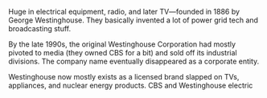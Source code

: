 Huge in electrical equipment, radio, and later TV—founded in 1886 by George Westinghouse. They basically invented a lot of power grid tech and broadcasting stuff.

By the late 1990s, the original Westinghouse Corporation had mostly pivoted to media (they owned CBS for a bit) and sold off its industrial divisions. The company name eventually disappeared as a corporate entity.

Westinghouse now mostly exists as a licensed brand slapped on TVs, appliances, and nuclear energy products. CBS and Westinghouse electric